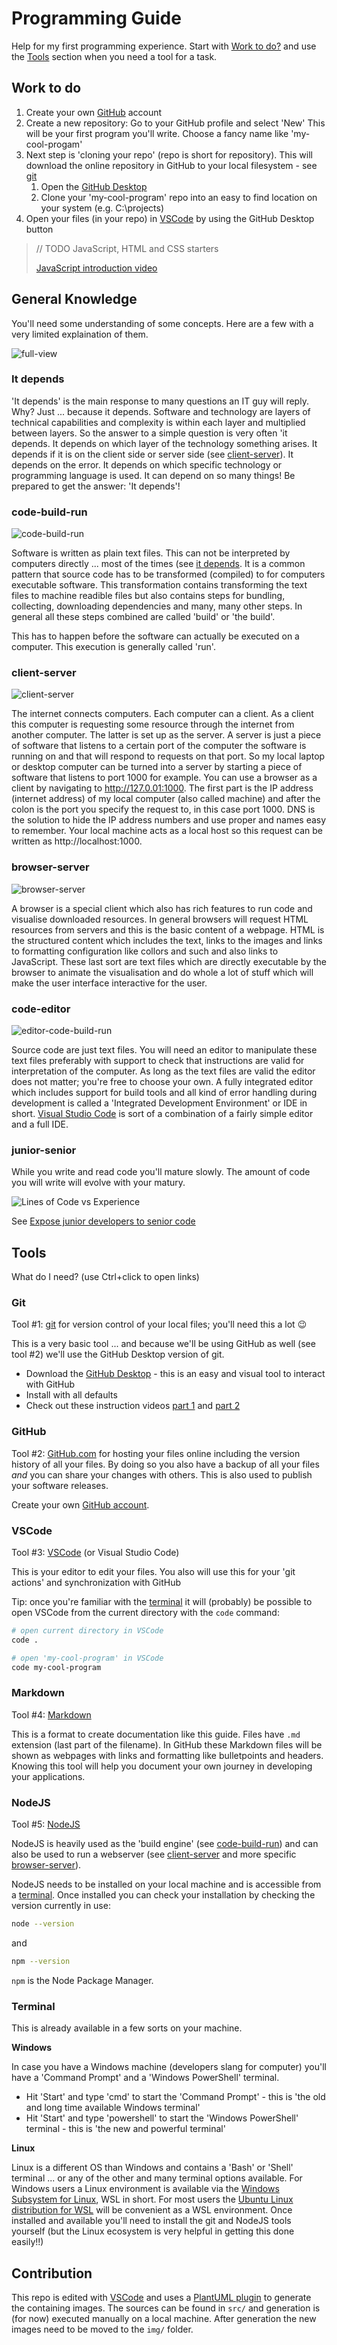 # Programming Guide

Help for my first programming experience. Start with [Work to do?](#work-to-do) and use the [Tools](#tools) section when you need a tool for a task.

## Work to do

1. Create your own [GitHub](#github) account
2. Create a new repository: Go to your GitHub profile and select 'New'
   This will be your first program you'll write. Choose a fancy name like 'my-cool-progam'
3. Next step is 'cloning your repo' (repo is short for repository). This will download the online repository in GitHub to your local filesystem  - see [git](#git)
   1. Open the [GitHub Desktop](#git)
   2. Clone your 'my-cool-program' repo into an easy to find location on your system (e.g. C:\projects)
4. Open your files (in your repo) in [VSCode](#vscode) by using the GitHub Desktop button

> // TODO JavaScript, HTML and CSS starters
> 
> [JavaScript introduction video](https://youtu.be/W6NZfCO5SIk)

## General Knowledge

You'll need some understanding of some concepts. Here are a few with a very limited explaination of them.

![full-view](img/full-view.png)

### It depends

'It depends' is the main response to many questions an IT guy will reply. Why? Just ... because it depends.
Software and technology are layers of technical capabilities and complexity is within each layer and multiplied between layers.
So the answer to a simple question is very often 'it depends.
It depends on which layer of the technology something arises.
It depends if it is on the client side or server side (see [client-server](#client-server)).
It depends on the error.
It depends on which specific technology or programming language is used.
It can depend on so many things!
Be prepared to get the answer: 'It depends'!

### code-build-run

![code-build-run](img/code-build-run.png)

Software is written as plain text files.
This can not be interpreted by computers directly ... most of the times (see [it depends](#it-depends).
It is a common pattern that source code has to be transformed (compiled) to for computers executable software.
This transformation contains transforming the text files to machine readible files but also contains steps for bundling, collecting, downloading dependencies and many, many other steps.
In general all these steps combined are called 'build' or 'the build'.

This has to happen before the software can actually be executed on a computer. This execution is generally called 'run'.

### client-server

![client-server](img/client-server.png)

The internet connects computers.
Each computer can a client.
As a client this computer is requesting some resource through the internet from another computer.
The latter is set up as the server.
A server is just a piece of software that listens to a certain port of the computer the software is running on and that will respond to requests on that port.
So my local laptop or desktop computer can be turned into a server by starting a piece of software that listens to port 1000 for example.
You can use a browser as a client by navigating to http://127.0.01:1000.
The first part is the IP address (internet address) of my local computer (also called machine) and after the colon is the port you specify the request to, in this case port 1000.
DNS is the solution to hide the IP address numbers and use proper and names easy to remember.
Your local machine acts as a local host so this request can be written as http://localhost:1000.

### browser-server

![browser-server](img/browser-server.png)

A browser is a special client which also has rich features to run code and visualise downloaded resources.
In general browsers will request HTML resources from servers and this is the basic content of a webpage.
HTML is the structured content which includes the text, links to the images and links to formatting configuration like collors and such and also links to JavaScript.
These last sort are text files which are directly executable by the browser to animate the visualisation and do whole a lot of stuff which will make the user interface interactive for the user.

### code-editor

![editor-code-build-run](img/editor-code-build-run.png)

Source code are just text files.
You will need an editor to manipulate these text files preferably with support to check that instructions are valid for interpretation of the computer.
As long as the text files are valid the editor does not matter; you're free to choose your own.
A fully integrated editor which includes support for build tools and all kind of error handling during development is called a 'Integrated Development Environment' or IDE in short.
[Visual Studio Code](#vscode) is sort of a combination of a fairly simple editor and a full IDE.

### junior-senior

While you write and read code you'll mature slowly.
The amount of code you will write will evolve with your matury.

![Lines of Code vs Experience](img/lines-of-code-vs-experience.png)

See [Expose junior developers to senior code](https://levelup.gitconnected.com/if-you-want-senior-developers-then-expose-juniors-to-senior-code-446d04e28def)

## Tools

What do I need? (use Ctrl+click to open links)

### Git

Tool #1: [git](https://git-scm.com/) for version control of your local files; you'll need this a lot :wink:

This is a very basic tool ... and because we'll be using GitHub as well (see tool #2) we'll use the GitHub Desktop version of git.

- Download the [GitHub Desktop](https://desktop.github.com/) - this is an easy and visual tool to interact with GitHub
- Install with all defaults
- Check out these instruction videos [part 1](https://youtu.be/9GKpbI1siow) and [part 2](https://youtu.be/n-p1RUmdl9M)

### GitHub

Tool #2: [GitHub.com](https://github.com/) for hosting your files online including the version history of all your files. By doing so you also have a backup of all your files _and_ you can share your changes with others. This is also used to publish your software releases.

Create your own [GitHub account](https://github.com/login).

### VSCode

Tool #3: [VSCode](https://code.visualstudio.com/) (or Visual Studio Code)

This is your editor to edit your files. You also will use this for your 'git actions' and synchronization with GitHub

Tip: once you're familiar with the [terminal](#terminal) it will (probably) be possible to open VSCode from the current directory with the `code` command:

```bash
# open current directory in VSCode
code .

# open 'my-cool-program' in VSCode
code my-cool-program
```

### Markdown

Tool #4: [Markdown](https://docs.github.com/en/get-started/writing-on-github/getting-started-with-writing-and-formatting-on-github/basic-writing-and-formatting-syntax)

This is a format to create documentation like this guide. Files have `.md` extension (last part of the filename). In GitHub these Markdown files will be shown as webpages with links and formatting like bulletpoints and headers. Knowing this tool will help you document your own journey in developing your applications.

### NodeJS

Tool #5: [NodeJS](https://nodejs.org/en/)

NodeJS is heavily used as the 'build engine' (see [code-build-run](#code-build-run)) and can also be used to run a webserver (see [client-server](#client-server) and more specific [browser-server](#browser-server)).

NodeJS needs to be installed on your local machine and is accessible from a [terminal](#terminal).
Once installed you can check your installation by checking the version currently in use:

```bash
node --version
```

and 

```bash
npm --version
```

`npm` is the Node Package Manager.

### Terminal

This is already available in a few sorts on your machine.

**Windows**

In case you have a Windows machine (developers slang for computer) you'll have a 'Command Prompt' and a 'Windows PowerShell' terminal.

- Hit 'Start' and type 'cmd' to start the 'Command Prompt' - this is 'the old and long time available Windows terminal'
- Hit 'Start' and type 'powershell' to start the 'Windows PowerShell' terminal - this is 'the new and powerful terminal'

**Linux**

Linux is a different OS than Windows and contains a 'Bash' or 'Shell' terminal ... or any of the other and many terminal options available.
For Windows users a Linux environment is available via the [Windows Subsystem for Linux](https://learn.microsoft.com/en-us/windows/wsl/install), WSL in short.
For most users the [Ubuntu Linux distribution for WSL](https://ubuntu.com/wsl) will be convenient as a WSL environment.
Once installed and available you'll need to install the git and NodeJS tools yourself (but the Linux ecosystem is very helpful in getting this done easily!!)

## Contribution

This repo is edited with [VSCode](#vscode) and uses a [PlantUML plugin](https://marketplace.visualstudio.com/items?itemName=jebbs.plantuml) to generate the containing images.
The sources can be found in `src/` and generation is (for now) executed manually on a local machine.
After generation the new images need to be moved to the `img/` folder.
